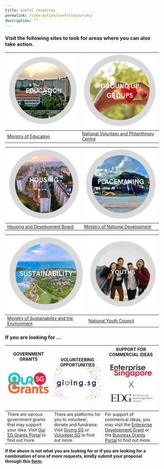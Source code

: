 ```yaml
---
title: Useful resources
permalink: /take-action/usefulresources/
description: ""
---
```

### Visit the following sites to look for areas where you can also take action. 



| ![](/images/education%20111.jpg) | ![](/images/nvpc%2011.jpg) |
| -------- | -------- |
| [Ministry of Education](https://moe.gov.sg)     | [National Volunteer and Philanthropy Centre](https://cityofgood.sg)      |

| ![](/images/housing.jpg) |![](/images/placemaking.jpg)|
| -------- | -------- |
| [Housing and Develpoment Board](https://hdb.gov.sg)     |[Ministry of National Development](https://mse.gov.sg)       |

| ![](/images/sustainability%20111.jpg) |![](/images/youths111.jpg)|
| -------- | -------- |
| [Ministry of Sustainability and the Environment](https://mse.gov.sg)     | [National Youth Council](https://nyc.gov.sg)      |

### If you are looking for ... 



| GOVERNMENT GRANTS ![](/images/our%20sg%20grants%20portal.jpg) | VOLUNTEERING OPPORTUNITIES ![](/images/givingsg.jpg) | SUPPORT FOR COMMERCIAL IDEAS ![](/images/enterprise%20development%20grant.png)|
| -------- | -------- | -------- |
| There are various government grants that may support your idea. Visit [Our SG Grants Portal](https://oursggrants.gov.sg) to find out more.  | There are platforms for you to volunteer, donate and fundraise. Visit [Giving.SG](https://www.giving.sg) or [Volunteer.SG](https://www.volunteer.gov.sg/) to find out more. | For support of commerical ideas, you may visit the [Enterprise Development Grant](https://www.enterprisesg.gov.sg/financial-support/enterprise-development-grant) or the [Business Grants Portal](https://www.businessgrants.gov.sg/) to find out more.

**If the above is not what you are looking for or if you are looking for a combination of one of more requests, kindly submit your proposal through this [form](https://go.gov.sg/takeactiontoday).**